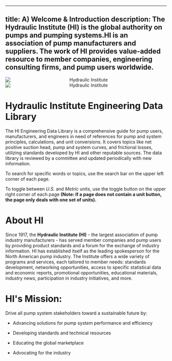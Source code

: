 -----
title: A) Welcome & Introduction
description: The Hydraulic Institute (HI) is the global authority on pumps and pumping systems.HI is an association of  pump manufacturers and suppliers. The work of HI provides value-added resource to member companies, engineering consulting firms, and pump users worldwide.
-----
<!-- Display on tablet and up> -->
<section class="is-hidden-mobile" style='text-align:center;'>
    <img alt='Hydraulic Institute' src='/images/banner-1170.jpg' style='min-width:100%'/>
</section>
<!-- Display on mobile only -->
<section class='is-hidden-tablet' style='text-align:center;'>
    <img alt='Hydraulic Institute' src='/images/banner-300.jpg' style='min-width:100%'/>
</section>

# Hydraulic Institute Engineering Data Library
The HI Engineering Data Library is a comprehensive guide for pump users, manufacturers, and engineers in need of references for pump and system principles, 
calculations, and unit conversions. It covers topics like net positive suction head, pump and system curves, and frictional losses, utilizing standards developed by
HI and other reputable sources. The data library is reviewed by a committee and updated periodically with new information.

To search for specific words or topics, use the search bar on the upper left corner of each page. 

To toggle between *U.S.* and *Metric* units, use the toggle button on the upper right corner of each page **(Note: If a page does not contain a unit button, the page only deals with one set of units).**

<units us = "This page is currently set to U.S. customary units." metric = "This page is currently set to Metric units."/>

# About HI
Since 1917, the **Hydraulic Institute (HI)** - the largest association of pump industry manufacturers - has served member companies and pump users by
providing product standards and a forum for the exchange of industry information. HI has established itself as the leading spokesperson for the North American pump 
industry. The Institute offers a wide variety of programs and services, each tailored to member needs: standards development, networking opportunities, access to 
specific statistical data and economic reports, promotional opportunities, educational materials, industry news, participation in industry initiatives, and more.  


# HI's Mission:
Drive all pump system stakeholders toward a sustainable future by:

- Advancing solutions for pump system performance and efficiency

- Developing standards and technical resources

- Educating the global marketplace

- Advocating for the industry
